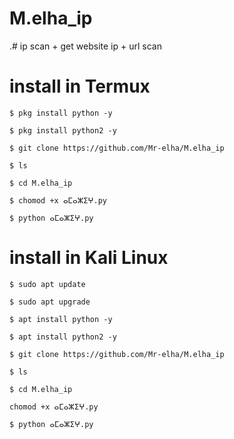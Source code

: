 # M.elha_ip
.# ip scan + get website ip + url scan

# install in Termux 

``
$ pkg install python -y
``

``
$ pkg install python2 -y
``

``
$ git clone https://github.com/Mr-elha/M.elha_ip
``

``
$ ls
``

``
$ cd M.elha_ip
``


``
$ chomod +x ⴰⵎⴰⵣⵉⵖ.py
``

``
$ python ⴰⵎⴰⵣⵉⵖ.py
``

# install in Kali Linux
``
$ sudo apt update
``

``
$ sudo apt upgrade
``

``
$ apt install python -y
``

``
$ apt install python2 -y
``

``
$ git clone https://github.com/Mr-elha/M.elha_ip
``

``
$ ls
``

``
$ cd M.elha_ip
``


``
chomod +x ⴰⵎⴰⵣⵉⵖ.py
``

``
$ python ⴰⵎⴰⵣⵉⵖ.py
``
